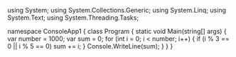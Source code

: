 using System;
using System.Collections.Generic;
using System.Linq;
using System.Text;
using System.Threading.Tasks;

namespace ConsoleApp1
{
    class Program
    {
        static void Main(string[] args)
        {
            var number = 1000;
            var sum = 0;
            for (int i  = 0; i < number; i++)
            {
                if (i % 3 == 0 || i % 5 == 0)
                    sum += i;
            }
            Console.WriteLine(sum);
        }
    }
}
